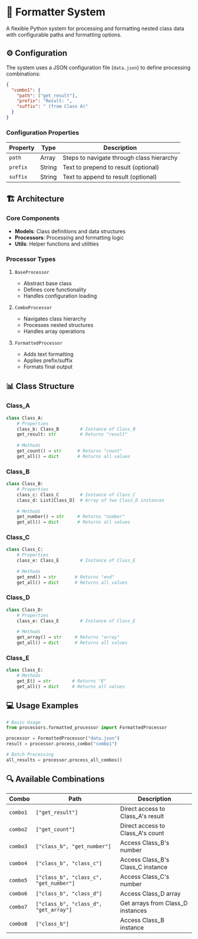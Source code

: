 # 🔧 Formatter System

A flexible Python system for processing and formatting nested class data with configurable paths and formatting options.

## ⚙️ Configuration

The system uses a JSON configuration file (`data.json`) to define processing combinations:

```.json
{
  "combo1": {
    "path": ["get_result"],
    "prefix": "Result: ",
    "suffix": " (from Class A)"
  }
}
```

### Configuration Properties

| Property | Type   | Description                               |
| -------- | ------ | ----------------------------------------- |
| `path`   | Array  | Steps to navigate through class hierarchy |
| `prefix` | String | Text to prepend to result (optional)      |
| `suffix` | String | Text to append to result (optional)       |

## 🏗️ Architecture

### Core Components

- **Models**: Class definitions and data structures
- **Processors**: Processing and formatting logic
- **Utils**: Helper functions and utilities

### Processor Types

1. `BaseProcessor`

   - Abstract base class
   - Defines core functionality
   - Handles configuration loading

2. `ComboProcessor`

   - Navigates class hierarchy
   - Processes nested structures
   - Handles array operations

3. `FormattedProcessor`
   - Adds text formatting
   - Applies prefix/suffix
   - Formats final output

## 📊 Class Structure

### Class_A
```python
class Class_A:
    # Properties
    class_b: Class_B        # Instance of Class_B
    get_result: str         # Returns "result"
    
    # Methods
    get_count() → str      # Returns "count"
    get_all() → dict       # Returns all values
```

### Class_B
```python
class Class_B:
    # Properties
    class_c: Class_C        # Instance of Class_C
    class_d: List[Class_D]  # Array of two Class_D instances
    
    # Methods
    get_number() → str     # Returns "number"
    get_all() → dict       # Returns all values
```

### Class_C
```python
class Class_C:
    # Properties
    class_e: Class_E        # Instance of Class_E
    
    # Methods
    get_end() → str       # Returns "end"
    get_all() → dict      # Returns all values
```

### Class_D
```python
class Class_D:
    # Properties
    class_e: Class_E        # Instance of Class_E
    
    # Methods
    get_array() → str     # Returns "array"
    get_all() → dict      # Returns all values
```

### Class_E
```python
class Class_E:
    # Methods
    get_E() → str        # Returns "E"
    get_all() → dict     # Returns all values
```

## 💻 Usage Examples

```python
# Basic Usage
from processors.formatted_processor import FormattedProcessor

processor = FormattedProcessor("data.json")
result = processor.process_combo("combo1")

# Batch Processing
all_results = processor.process_all_combos()
```

## 🔍 Available Combinations

| Combo    | Path                                   | Description                       |
| -------- | -------------------------------------- | --------------------------------- |
| `combo1` | `["get_result"]`                       | Direct access to Class_A's result |
| `combo2` | `["get_count"]`                        | Direct access to Class_A's count  |
| `combo3` | `["class_b", "get_number"]`            | Access Class_B's number           |
| `combo4` | `["class_b", "class_c"]`               | Access Class_B's Class_C instance |
| `combo5` | `["class_b", "class_c", "get_number"]` | Access Class_C's number           |
| `combo6` | `["class_b", "class_d"]`               | Access Class_D array              |
| `combo7` | `["class_b", "class_d", "get_array"]`  | Get arrays from Class_D instances |
| `combo8` | `["class_b"]`                          | Access Class_B instance           |
